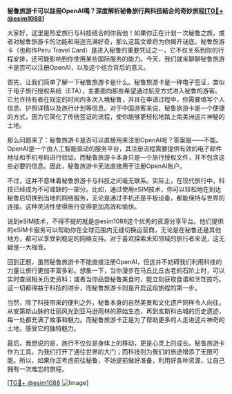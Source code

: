 **秘鲁旅游卡可以註冊OpenAI嗎？深度解析秘魯旅行與科技結合的奇妙旅程[[TG💪+ @esim1088](https://t.me/s/esim1088)]**

大家好，这里是热爱旅行与科技结合的你我他！如果你正在计划一次秘鲁之旅，或者对秘鲁旅游卡的功能和用途充满好奇，那么这篇文章将为你揭开谜底。秘鲁旅游卡（也称作Peru Travel Card）是进入秘鲁的重要凭证之一，它不仅关系到你的行程安排，还可能影响到你使用某些国际服务的能力。今天，我们就来聊聊秘鲁旅游卡是否可以注册OpenAI，以及这个组合背后的意义。

首先，让我们简单了解一下秘鲁旅游卡是什么。秘鲁旅游卡是一种电子签证，类似于电子旅行授权系统（ETA），主要面向那些希望通过航空方式进入秘鲁的游客。它允许持有者在规定的时间内多次入境秘鲁，并且在申请过程中，你需要填写个人信息、护照详情以及旅行计划等信息。对于中国游客来说，秘鲁旅游卡是一个便捷的方式，因为它简化了传统签证的流程，使你能够更轻松地踏上南美洲这片神秘的土地。

那么问题来了：秘鲁旅游卡是否可以直接用来注册OpenAI呢？答案是——不能。OpenAI是一个由人工智能驱动的服务平台，其注册流程需要提供有效的电子邮件地址和手机号码进行验证。而秘鲁旅游卡本身只是一个旅行授权文件，并不包含这些必要的信息。因此，秘鲁旅游卡无法直接用于注册OpenAI账户。

不过，这并不意味着秘鲁旅游卡与科技之间毫无联系。实际上，在现代旅行中，科技已经成为不可或缺的一部分。比如，通过使用eSIM技术，你可以轻松地在到达秘鲁后切换到当地的网络服务，无论是通过手机还是平板设备，都能保持与世界的连接。这种灵活性使得旅行变得更加高效和愉快。

说到eSIM技术，不得不提的就是@esim1088这个优秀的资源分享平台。他们提供的eSIM卡服务可以帮助你在全球范围内无缝切换运营商，无论是在秘鲁还是其他地方，都可以享受到稳定的网络支持。对于喜欢探索未知领域的旅行者来说，这无疑是一大福音。

回到正题，虽然秘鲁旅游卡不能直接注册OpenAI，但这并不妨碍我们利用科技的力量让旅行更加丰富多彩。想象一下，当你漫步在马丘比丘古老的石阶上时，可以实时查阅相关历史资料；或者当你品尝秘鲁美食时，能立刻获取食谱和烹饪技巧。这一切都得益于科技的进步，而秘鲁旅游卡则是开启这段旅程的第一步。

当然，除了科技带来的便利之外，秘鲁本身的自然美景和文化遗产同样令人向往。从安第斯山脉的壮丽风光到亚马逊雨林的原始生态，再到库斯科古城的历史遗迹，每一处都充满了故事和魅力。而秘鲁旅游卡正是为了帮助更多的人走进这片神奇的土地，感受它的独特魅力。

最后，我想说的是，旅行不仅仅是身体上的移动，更是心灵上的成长。秘鲁旅游卡作为工具，为我们打开了通往世界的大门；而科技则为我们的旅途增添了无限可能。所以，如果你正考虑前往秘鲁，不妨提前做好准备，利用好各种资源，让自己拥有一次难忘的旅程。

[[TG💪+ @esim1088](https://t.me/s/esim1088) ![Image](https://i.postimg.cc/4NQfJmqS/Snipaste-2025-05-13-00-14-12.png)]